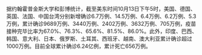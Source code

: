 据约翰霍普金斯大学和彭博统计，截至美东时间10月13日下午5时，美国、德国、英国、法国、中国台湾分别新增确诊6.7万例、14.5万例、6.4万例、6.2万例、5.3万例，累计确诊9689万例、3440万例、2402万例、3632万例、705万例，疫苗接种完毕比率为67.0%、76.3%、65.6%、81.5%、86.0%。此外，印度、巴西、韩国、意大利、日本、俄罗斯、土耳其、西班牙、越南、澳大利亚累计确诊超过1000万例。目前全球累计确诊6.24亿例，累计死亡656万例。